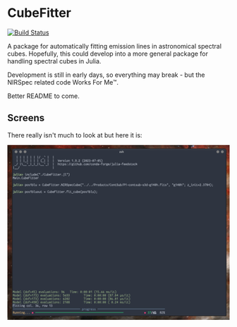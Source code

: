 # CubeFitter

[![Build Status](https://github.com/thriveth/CubeFitter.jl/actions/workflows/CI.yml/badge.svg?branch=main)](https://github.com/thriveth/CubeFitter.jl/actions/workflows/CI.yml?query=branch%3Amain)

A package for automatically fitting emission lines in astronomical
spectral cubes. Hopefully, this could develop into a more general
package for handling spectral cubes in Julia. 

Development is still in early days, so everything may break - but the
NIRSpec related code Works For Me™.

Better README to come. 

## Screens

There really isn't much to look at but here it is:

![Screenshot of CubeFitter in action](./Screenshots/CubeFitter.png)
